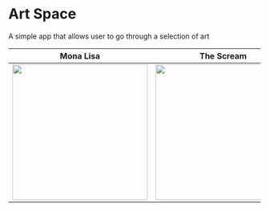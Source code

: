 # Art Space
A simple app that allows user to go through a selection of art

| Mona Lisa | The Scream | The Starry Night |
:----------:|:----------:|:----------------:|
<img src="https://github.com/ric-rhee/art-space/blob/main/screenshots/screenshot_1.png" width="270"/> | <img src="https://github.com/ric-rhee/art-space/blob/main/screenshots/screenshot_2.png" width="270"/> | <img src="https://github.com/ric-rhee/art-space/blob/main/screenshots/screenshot_3.png" width="270"/>
